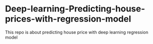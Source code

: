 # Deep-learning-Predicting-house-prices-with-regression-model
This repo is about predicting house price with deep learning regression model
